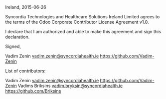 Ireland, 2015-06-26

Syncordia Technologies and Healthcare Solutions Ireland Limited agrees to the terms of the 
Odoo Corporate Contributor License Agreement v1.0.

I declare that I am authorized and able to make this agreement and sign this
declaration.

Signed,

Vadim Zenin vadim.zenin@syncordiahealth.ie https://github.com/Vadim-Zenin

List of contributors:

Vadim Zenin vadim.zenin@syncordiahealth.ie https://github.com/Vadim-Zenin
Vadims Briksins vadim.bryksin@syncordiahealth.ie https://github.com/Briksins
